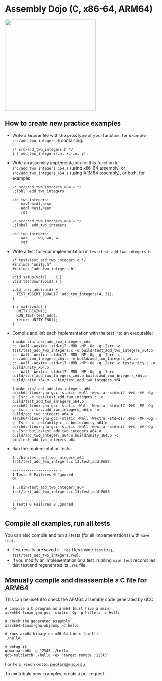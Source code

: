 # Assembly Dojo (C, x86-64, ARM64)

<img src="https://i.imgur.com/BfEaQQT.png" width="300">

## How to create new practice examples

- Write a header file with the prototype of your function, for example
  `src/add_two_integers.h` containing:

  ```
  /* src/add_two_integers.h */
  int add_two_integers(int x, int y);
  ```

- Write an assembly implementation for this function in
  `src/add_two_integers_x64.s` (using x86-64 assembly) or
  `src/add_two_integers_a64.s` (using ARM64 assembly), or both, for
  example:

  ```
  /* src/add_two_integers_x64.s */
  .globl  add_two_integers

  add_two_integers:
      movl %edi,%eax
      addl %esi,%eax
      ret
  ```

  ```
  /* src/add_two_integers_a64.s */
  .global  add_two_integers

  add_two_integers:
      add     w0, w0, w1
      ret
  ```

- Write a test for your implementation in `test/test_add_two_integers.c`:

  ```
  /* test/test_add_two_integers.c */
  #include "unity.h"
  #include "add_two_integers.h"

  void setUp(void)    { }
  void tearDown(void) { }

  void test_add(void) {
    TEST_ASSERT_EQUAL(7, add_two_integers(4, 3));
  }

  int main(void) {
    UNITY_BEGIN();
    RUN_TEST(test_add);
    return UNITY_END();
  }
  ```

- Compile and link each implementation with the test into an executable:

  ```
  $ make bin/test_add_two_integers_x64
  cc -Wall -Wextra -std=c17 -MMD -MP -Og -g -Isrc -c test/test_add_two_integers.c -o build/test_add_two_integers_x64.o
  cc -Wall -Wextra -std=c17 -MMD -MP -Og -g -Isrc -c src/add_two_integers_x64.s -o build/add_two_integers_x64.o
  cc -Wall -Wextra -std=c17 -MMD -MP -Og -g -Isrc -c test/unity.c -o build/unity_x64.o
  cc -Wall -Wextra -std=c17 -MMD -MP -Og -g -Isrc build/test_add_two_integers_x64.o build/add_two_integers_x64.o build/unity_x64.o -o bin/test_add_two_integers_x64

  $ make bin/test_add_two_integers_a64
  aarch64-linux-gnu-gcc -static -Wall -Wextra -std=c17 -MMD -MP -Og -g -Isrc -c test/test_add_two_integers.c -o build/test_add_two_integers_a64.o
  aarch64-linux-gnu-gcc -static -Wall -Wextra -std=c17 -MMD -MP -Og -g -Isrc -c src/add_two_integers_a64.s -o build/add_two_integers_a64.o
  aarch64-linux-gnu-gcc -static -Wall -Wextra -std=c17 -MMD -MP -Og -g -Isrc -c test/unity.c -o build/unity_a64.o
  aarch64-linux-gnu-gcc -static -Wall -Wextra -std=c17 -MMD -MP -Og -g -Isrc build/test_add_two_integers_a64.o build/add_two_integers_a64.o build/unity_a64.o -o bin/test_add_two_integers_a64
  ```

- Run the implementation tests:

  ```
  $ ./bin/test_add_two_integers_x64
  test/test_add_two_integers.c:13:test_add:PASS

  -----------------------
  1 Tests 0 Failures 0 Ignored
  OK

  $ ./bin/test_add_two_integers_a64
  test/test_add_two_integers.c:13:test_add:PASS

  -----------------------
  1 Tests 0 Failures 0 Ignored
  OK
  ```


## Compile all examples, run all tests

You can also compile and run all tests (for all implementations) with `make test`.
- Test results are saved in `.res` files inside `test` (e.g., `test/test_add_two_integers.res`).
- If you modify an implementation or a test, running `make test` recompiles that test and regenerates its `.res` file.


## Manually compile and disassemble a C file for ARM64

This can be useful to check the ARM64 assembly code generated by GCC.

```
# compile a C program as arm64 (must have a main)
aarch64-linux-gnu-gcc -static -Og -g hello.c -o hello

# check the generated assembly
aarch64-linux-gnu-objdump -d hello

# runs arm64 binary on x86-64 Linux (cool!)
./hello

# debug it
qemu-aarch64 -g 12345 ./hello
gdb-multiarch ./hello -ex 'target remote :12345'
```

For help, reach out to: [paolieri@usc.edu](mailto:paolieri@usc.edu)

To contribute new examples, create a pull request.
